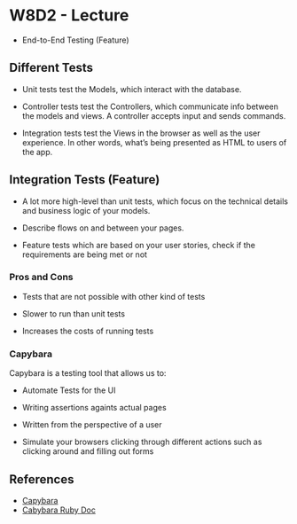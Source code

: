 # W8D2 - Lecture

- End-to-End Testing (Feature)

## Different Tests

- Unit tests test the Models, which interact with the database.

- Controller tests test the Controllers, which communicate info between the models and views. A controller accepts input and sends commands.

- Integration tests test the Views in the browser as well as the user experience. In other words, what’s being presented as HTML to users of the app.

## Integration Tests (Feature)

- A lot more high-level than unit tests, which focus on the technical details and business logic of your models.

- Describe flows on and between your pages.

- Feature tests which are based on your user stories, check if the requirements are being met or not

### Pros and Cons

- Tests that are not possible with other kind of tests

- Slower to run than unit tests

- Increases the costs of running tests

### Capybara

Capybara is a testing tool that allows us to:

- Automate Tests for the UI

- Writing assertions againts actual pages

- Written from the perspective of a user

- Simulate your browsers clicking through different actions such as clicking around and filling out forms


## References

- [Capybara](https://github.com/teamcapybara/capybara)
- [Cabybara Ruby Doc](https://www.rubydoc.info/github/jnicklas/capybara)
